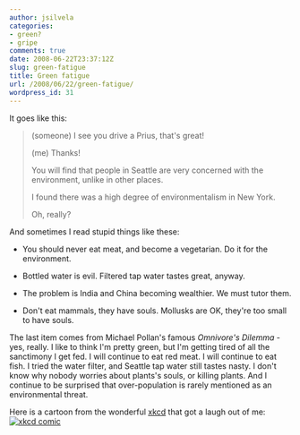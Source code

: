 ```yaml
---
author: jsilvela
categories:
- green?
- gripe
comments: true
date: 2008-06-22T23:37:12Z
slug: green-fatigue
title: Green fatigue
url: /2008/06/22/green-fatigue/
wordpress_id: 31
---
```


It goes like this:

> (someone) I see you drive a Prius, that's great!
>
> (me) Thanks!
>
> You will find that people in Seattle are very concerned with the environment, unlike in other places.
>
> I found there was a high degree of environmentalism in New York.
>
> Oh, really?

And sometimes I read stupid things like these:




  * You should never eat meat, and become a vegetarian. Do it for the environment.


  * Bottled water is evil. Filtered tap water tastes great, anyway.


  * The problem is India and China becoming wealthier. We must tutor them.

  * Don't eat mammals, they have souls. Mollusks are OK, they're too small to have souls.




The last item comes from Michael Pollan's famous _Omnivore's Dilemma_ - yes, really.
I like to think I'm pretty green, but I'm getting tired of all the sanctimony I get fed. I will continue to eat red meat. I will continue to eat fish. I tried the water filter, and Seattle tap water still tastes nasty. I don't know why nobody worries about plants's souls, or killing plants. And I continue to be surprised that over-population is rarely mentioned as an environmental threat.

Here is a cartoon from the wonderful [xkcd](https://xkcd.com) that got a laugh out of me:
[![xkcd comic](https://imgs.xkcd.com/comics/suv.png)](https://xkcd.com/437/)
